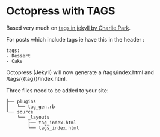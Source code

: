 Octopress with TAGS
==

Based very much on [tags in jekyll by Charlie Park](http://charliepark.org/tags-in-jekyll/). 

For posts which include tags ie have this in the header :

    tags: 
    - Dessert
    - Cake

Octopress (Jekyll) will now generate a /tags/index.html and /tags/{{tag}}/index.html.

Three files need to be added to your site:

    ├── plugins
    │   └── tag_gen.rb
    └── source
        └── _layouts
            ├── tag_index.html
            └── tags_index.html

